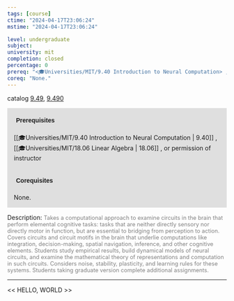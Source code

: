 ```yaml
---
tags: [course]
ctime: "2024-04-17T23:06:24"
mstime: "2024-04-17T23:06:24"

level: undergraduate
subject: 
university: mit
completion: closed
percentage: 0
prereq: "<🎓Universities/MIT/9.40 Introduction to Neural Computation> , <🎓Universities/MIT/18.06 Linear Algebra> , or permission of instructor"
coreq: "None."
---
```


catalog [9.49](http://student.mit.edu/catalog/m9a.html#9.49), [9.490](http://student.mit.edu/catalog/m9a.html#9.490)

<span style="display: block; padding: 15px; background-color: rgb(100, 100, 100, 0.2);"><font id="m_prereq3816_0" style="display: block; font-family: Arial, sans-serif; font-weight: bold; padding: 5px">Prerequisites</font><br><span id="prereq3816_0">[[🎓Universities/MIT/9.40 Introduction to Neural Computation | 9.40]] , [[🎓Universities/MIT/18.06 Linear Algebra | 18.06]] , or permission of instructor</span></span>
<span style="display: block; padding: 15px; background-color: rgb(100, 100, 100, 0.2);"><font id="m_coreq3816_0" style="display: block; font-family: Arial, sans-serif; font-weight: bold; padding: 5px">Corequisites</font><br><span id="coreq3816_0">None.</span></span>

<font style="">Description:</font>
<font style="color: grey; font-size: 0.8rem;">Takes a computational approach to examine circuits in the brain that perform elemental cognitive tasks: tasks that are neither directly sensory nor directly motor in function, but are essential to bridging from perception to action. Covers circuits and circuit motifs in the brain that underlie computations like integration, decision-making, spatial navigation, inference, and other cognitive elements. Students study empirical results, build dynamical models of neural circuits, and examine the mathematical theory of representations and computation in such circuits. Considers noise, stability, plasticity, and learning rules for these systems. Students taking graduate version complete additional assignments.</font>



---

<< HELLO, WORLD >>
